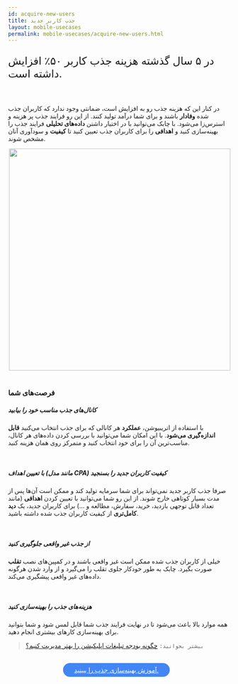 ```yaml
---
id: acquire-new-users
title: جذب کاربر جدید
layout: mobile-usecases
permalink: mobile-usecases/acquire-new-users.html
---
```


<p style="
    font-size: x-large;
"> در ۵ سال گذشته هزینه جذب کاربر ۵۰٪ افزایش داشته است.</p>

<br>

در کنار این که هزینه جذب رو به افزایش است، ضمانتی وجود ندارد که کاربران جذب شده **وفادار** باشند و برای شما درآمد تولید کنند. از این رو فرایند جذب پر هزینه و استرس‌زا می‌شود. با چابک می‌توانید با در اختیار داشتن **داده‌های تحلیلی** فرایند جذب را بهینه‌سازی کنید و **اهدافی** را برای کاربران جذب تعیین کنید تا **کیفیت** و سودآوری آنان مشخص شوند.


<div style="text-align: center;"><img src="http://uupload.ir/files/sngu_acquisition.jpg" class="img-fluid" style="
    width: 500px;
"></div> 

<br>

### فرصت‌های شما

##### کانال‌های جذب مناسب خود را بیابید

با استفاده از اتریبیوشن، **عملکرد** هر کانالی که برای جذب انتخاب می‌کنید **قابل اندازه‌گیری می‌شود**. با این امکان شما می‌توانید با بررسی کردن داده‌های هر کانال، مناسب‌ترین آن را برای خود انتخاب کنید و متمرکز روی همان هزینه کنید. 

<br>

##### با تعیین اهداف (مانند مدل CPA) کیفیت کاربران جدید را بسنجید

صرفا جذب کاربر جدید نمی‌تواند برای شما سرمایه تولید کند و ممکن است آن‌ها پس از مدت بسیار کوتاهی خارج شوند. از این رو شما می‌توانید با تعیین کردن **اهدافی** (مانند تعداد قابل توجهی بازدید، خرید، سفارش، مطالعه و ...) برای کاربران جدید، یک **دید کامل‌تری** از کیفیت کاربران جذب شده داشته باشید.   

<br>

##### از جذب غیر واقعی جلوگیری کنید

خیلی از کاربران جذب شده ممکن است غیر واقعی باشند و در کمپین‌های نصب **تقلب** صورت بگیرد. چابک به طور خودکار جلوی تقلب را می‌گیرد و از وارد شدن هرگونه داده‌های غیر واقعی پیشگیری می‌کند.

<br>

##### هزینه‌های جذب را بهینه‌سازی کنید

همه موارد بالا باعث می‌شود تا در نهایت فرایند جذب شما قابل لمس شود و شما بتوانید برای بهینه‌سازی کارهای بیشتری انجام دهید. 

>`بیشتر بخوانید:` [چگونه بودجه تبلیغات اپلیکیشن را بهتر مدیریت کنیم؟](https://blog.chabokpush.com/adv-budget-optimization/)

<br>

<div align="center">   
    <a style="display: inline-block; text-align: center; border-radius: 40px; background: #4285f4; color: white !important; padding: 7px 25px; margin-right: 15px; cursor: pointer; transition: all 0.25s ease;" href="/guides/how-to-optimize-acquisition.html">آموزش بهینه‌سازی جذب را ببینید.</a>
</div>
